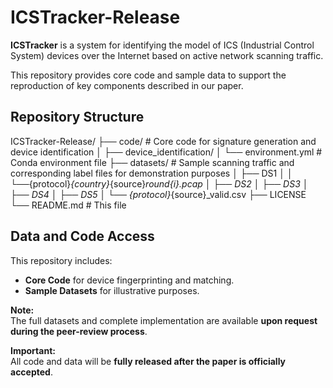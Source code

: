 # ICSTracker-Release

**ICSTracker** is a system for identifying the model of ICS (Industrial Control System) devices over the Internet based on active network scanning traffic.

This repository provides core code and sample data to support the reproduction of key components described in our paper.

## Repository Structure
ICSTracker-Release/ 
├── code/ # Core code for signature generation and device identification 
│ ├── device_identification/
│ └── environment.yml # Conda environment file 
├── datasets/ # Sample scanning traffic and corresponding label files for demonstration purposes
│ ├── DS1
│ │ └──{protocol}_{country}_{source}_round{i}.pcap
│ ├── DS2
│ ├── DS3
│ ├── DS4
│ ├── DS5
│ └── {protocol}_{source}_valid.csv 
├── LICENSE
└── README.md # This file

## Data and Code Access

This repository includes:
- **Core Code** for device fingerprinting and matching.
- **Sample Datasets** for illustrative purposes.

**Note:**  
The full datasets and complete implementation are available **upon request during the peer-review process**.

**Important:**  
All code and data will be **fully released after the paper is officially accepted**.
